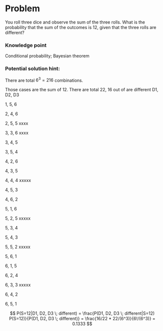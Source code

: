 # Problem

You roll three dice and observe the sum of the three rolls. What is the probability that the sum of the outcomes is 12, given that the three rolls are different? 


### Knowledge point
Conditional probability; Bayesian theorem

### Potential solution hint:


There are total $6^3 = 216$ combinations.

Those cases are the sum of 12. There are total 22,  16 out of are different D1, D2, D3

1, 5, 6

2, 4, 6

2, 5, 5     xxxx

3, 3, 6     xxxx

3, 4, 5

3, 5, 4    

4, 2, 6

4, 3, 5

4, 4, 4     xxxxx

4, 5, 3   

4, 6, 2

5, 1, 6

5, 2, 5    xxxxx

5, 3, 4

5, 4, 3

5, 5, 2    xxxxx

5, 6, 1     

6, 1, 5

6, 2, 4

6, 3, 3   xxxxx

6, 4, 2 

6, 5, 1 



$$ P(S=12|D1, D2, D3 \; different) = \frac{P(D1, D2, D3 \; different|S=12) P(S=12)}{P(D1, D2, D3 \; different)} = \frac{16/22 * 22/(6^3)}{6!/(6^3)} = 0.1333 $$